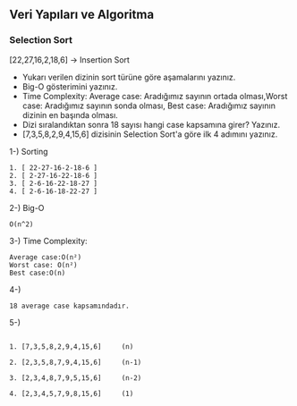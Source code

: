 ## Veri Yapıları ve Algoritma
### Selection Sort

[22,27,16,2,18,6] -> Insertion Sort

- Yukarı verilen dizinin sort türüne göre aşamalarını yazınız.
- Big-O gösterimini yazınız.
- Time Complexity: 
Average case: Aradığımız sayının ortada olması,Worst case: Aradığımız sayının sonda olması, 
Best case: Aradığımız sayının dizinin en başında olması.
- Dizi sıralandıktan sonra 18 sayısı hangi case kapsamına girer? Yazınız.
- [7,3,5,8,2,9,4,15,6] dizisinin Selection Sort'a göre ilk 4 adımını yazınız.

1-)  Sorting
```
1. [ 22-27-16-2-18-6 ]		
2. [ 2-27-16-22-18-6 ]		
3. [ 2-6-16-22-18-27 ]		
4. [ 2-6-16-18-22-27 ]
``` 

2-) Big-O 
```
O(n^2)
```
3-) Time Complexity:
 ```
Average case:O(n²)
Worst case: O(n²)
Best case:O(n)
 ```
 4-)
  ```
 18 average case kapsamındadır.
 ```
 5-)
 ```

1. [7,3,5,8,2,9,4,15,6]		(n)

2. [2,3,5,8,7,9,4,15,6]		(n-1)

3. [2,3,4,8,7,9,5,15,6]		(n-2)

4. [2,3,4,5,7,9,8,15,6]		(1)
 ``` 
